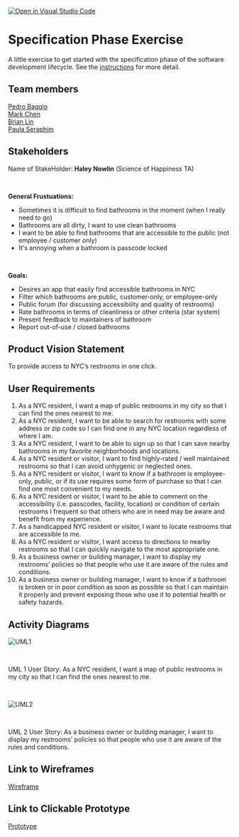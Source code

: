 [![Open in Visual Studio Code](https://classroom.github.com/assets/open-in-vscode-c66648af7eb3fe8bc4f294546bfd86ef473780cde1dea487d3c4ff354943c9ae.svg)](https://classroom.github.com/online_ide?assignment_repo_id=8554001&assignment_repo_type=AssignmentRepo)
# Specification Phase Exercise

A little exercise to get started with the specification phase of the software development lifecycle. See the [instructions](instructions.md) for more detail.

## Team members

[Pedro Baggio](https://github.com/Jignifs) \
[Mark Chen](https://github.com/markizenlee) \
[Brian Lin](https://github.com/blin007) \
[Paula Seraphim](https://github.com/pseraphim)

## Stakeholders


Name of StakeHolder: **Haley Nowlin** (Science of Happiness TA)

<br />

**General Frustuations:** 

* Sometimes it is difficult to find bathrooms in the moment (when I really need to go)
* Bathrooms are all dirty, I want to use clean bathrooms
* I want to be able to find bathrooms that are accessible to the public (not employee / customer only)
* It's annoying when a bathroom is passcode locked

<br />

**Goals:**
* Desires an app that easily find accessible bathrooms in NYC
* Filter which bathrooms are public, customer-only, or employee-only
* Public forum (for discussing accessibility and quality of restrooms)
* Rate bathrooms in terms of cleanliness or other criteria (star system)
* Present feedback to maintainers of bathroom
* Report out-of-use / closed bathrooms




## Product Vision Statement

To provide access to NYC’s restrooms in one click.

## User Requirements

1. As a NYC resident, I want a map of public restrooms in my city so that I can find the ones nearest to me.
2. As a NYC resident, I want to be able to search for restrooms with some address or zip code so I can find one in any NYC location regardless of where I am.
3. As a NYC resident, I want to be able to sign up so that I can save nearby bathrooms in my favorite neighborhoods and locations. 
4. As a NYC resident or visitor, I want to find highly-rated / well maintained restrooms so that I can avoid unhygenic or neglected ones.
5. As a NYC resident or visitor, I want to know if a bathroom is employee-only, public, or if its use requires some form of purchase so that I can find one most convenient to my needs.
6. As a NYC resident or visitor, I want to be able to comment on the accessibility (i.e. passcodes, facility, location) or condition of certain restrooms I frequent so that others who are in need may be aware and benefit from my experience. 
7. As a handicapped NYC resident or visitor, I want to locate restrooms that are accessible to me.
8. As a NYC resident or visitor, I want access to directions to nearby restrooms so that I can quickly navigate to the most appropriate one. 
9. As a business owner or building manager, I want to display my restrooms’ policies so that people who use it are aware of the rules and conditions.
10. As a business owner or building manager, I want to know if a bathroom is broken or in poor condition as soon as possible so that I can maintain it properly and prevent exposing those who use it to potential health or safety hazards. 

## Activity Diagrams

![UML1](https://user-images.githubusercontent.com/106684865/193495059-7e5af812-2c24-434a-9c9a-baed429f6330.jpeg)

<br />

UML 1 User Story: As a NYC resident, I want a map of public restrooms in my city so that I can find the ones nearest to me.

<br />

![UML2](https://user-images.githubusercontent.com/106684865/193495189-7b4294ae-db86-4313-ba81-cf9bfb914c52.jpeg)

<br />

UML 2 User Story: As a business owner or building manager, I want to display my restrooms’ policies so that people who use it are aware of the rules and conditions.

## Link to Wireframes
[Wireframe](https://www.figma.com/file/H7jPenRSzfdSPcZarsbC0i/App-Wireframe?node-id=108%3A1101)

## Link to Clickable Prototype

[Prototype](https://www.figma.com/proto/H7jPenRSzfdSPcZarsbC0i/App-Wireframe?node-id=108%3A1101&scaling=scale-down&page-id=108%3A1052&starting-point-node-id=108%3A1101&show-proto-sidebar=1)
